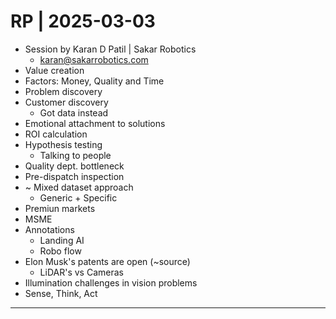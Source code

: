 # RP | 2025-03-03

- Session by Karan D Patil | Sakar Robotics
  - karan@sakarrobotics.com
- Value creation
- Factors: Money, Quality and Time
- Problem discovery
- Customer discovery
  - Got data instead
- Emotional attachment to solutions
- ROI calculation
- Hypothesis testing
  - Talking to people
- Quality dept. bottleneck
- Pre-dispatch inspection
- ~ Mixed dataset approach
  - Generic + Specific
- Premiun markets
- MSME
- Annotations
  - Landing AI
  - Robo flow
- Elon Musk's patents are open (~source)
  - LiDAR's vs Cameras
- Illumination challenges in vision problems
- Sense, Think, Act

---

